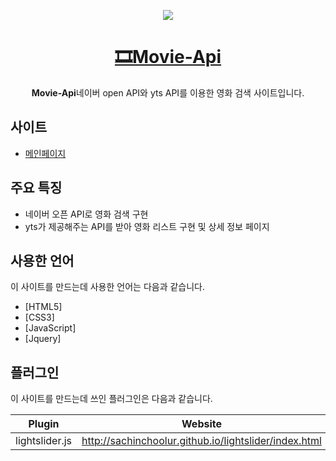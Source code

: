 <p align='middle'>
  <a href='http://uhj1993.dothome.co.kr/movie_api/index.html'>
    <img src='https://user-images.githubusercontent.com/72803184/111755662-af4a5900-88dc-11eb-9d77-eef9bc3f494d.gif'/>
  </a>
</p>


<h1 align='middle'>
  <a href='http://uhj1993.dothome.co.kr/movie_api/index.html'>🎞Movie-Api</a>
</h1>

<p align='middle'>
  <strong>Movie-Api</strong>네이버 open API와 yts API를 이용한 영화 검색 사이트입니다.
</p>

## 사이트

- [메인페이지](http://uhj1993.dothome.co.kr/movie_api)


## 주요 특징
- 네이버 오픈 API로 영화 검색 구현
- yts가 제공해주는 API를 받아 영화 리스트 구현 및 상세 정보 페이지

## 사용한 언어

이 사이트를 만드는데 사용한 언어는 다음과 같습니다.

- [HTML5]
- [CSS3]
- [JavaScript]
- [Jquery]

## 플러그인

이 사이트를 만드는데 쓰인 플러그인은 다음과 같습니다.

| Plugin | Website |
| ------ | ------ |
| lightslider.js | http://sachinchoolur.github.io/lightslider/index.html |



